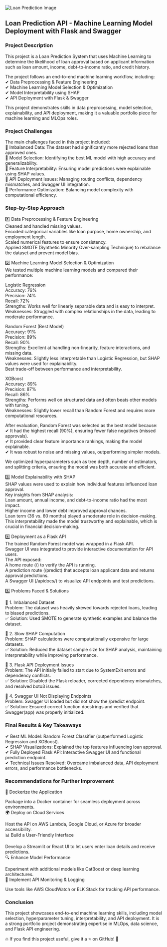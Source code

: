 ![Loan Prediction Image](https://github.com/user-attachments/assets/62b693b2-be94-46d8-a1db-d8da5b7a0745)


## Loan Prediction API - Machine Learning Model Deployment with Flask and Swagger

### Project Description
This project is a Loan Prediction System that uses Machine Learning to determine the likelihood of loan approval based on applicant information such as loan amount, income, debt-to-income ratio, and credit history.

The project follows an end-to-end machine learning workflow, including:<br>
✔ Data Preprocessing & Feature Engineering<br>
✔ Machine Learning Model Selection & Optimization<br>
✔ Model Interpretability using SHAP<br>
✔ API Deployment with Flask & Swagger<br>

This project demonstrates skills in data preprocessing, model selection, explainability, and API deployment, making it a valuable portfolio piece for machine learning and MLOps roles.

### Project Challenges
The main challenges faced in this project included:<br>
🔹 Imbalanced Data: The dataset had significantly more rejected loans than approved ones.<br>
🔹 Model Selection: Identifying the best ML model with high accuracy and generalizability.<br>
🔹 Feature Interpretability: Ensuring model predictions were explainable using SHAP values.<br>
🔹 API Deployment Issues: Managing routing conflicts, dependency mismatches, and Swagger UI integration.<br>
🔹 Performance Optimization: Balancing model complexity with computational efficiency.<br>

### Step-by-Step Approach
1️⃣ Data Preprocessing & Feature Engineering<br>
Cleaned and handled missing values.<br>
Encoded categorical variables like loan purpose, home ownership, and employment length.<br>
Scaled numerical features to ensure consistency.<br>
Applied SMOTE (Synthetic Minority Over-sampling Technique) to rebalance the dataset and prevent model bias.<br>

2️⃣ Machine Learning Model Selection & Optimization<br>
We tested multiple machine learning models and compared their performance:<br>

Logistic Regression<br>
Accuracy: 76%<br>
Precision: 74%<br>
Recall: 72%<br>
Strengths: Works well for linearly separable data and is easy to interpret.<br>
Weaknesses: Struggled with complex relationships in the data, leading to moderate performance.<br>

Random Forest (Best Model)<br>
Accuracy: 91%<br>
Precision: 89%<br>
Recall: 90%<br>
Strengths: Excellent at handling non-linearity, feature interactions, and missing data.<br>
Weaknesses: Slightly less interpretable than Logistic Regression, but SHAP values were used for explainability.<br>
Best trade-off between performance and interpretability.<br>

XGBoost<br>
Accuracy: 89%<br>
Precision: 87%<br>
Recall: 86%<br>
Strengths: Performs well on structured data and often beats other models with tuning.<br>
Weaknesses: Slightly lower recall than Random Forest and requires more computational resources.<br>

After evaluation, Random Forest was selected as the best model because:<br>
✔ It had the highest recall (90%), ensuring fewer false negatives (missed approvals).<br>
✔ It provided clear feature importance rankings, making the model explainable.<br>
✔ It was robust to noise and missing values, outperforming simpler models.<br>

We optimized hyperparameters such as tree depth, number of estimators, and splitting criteria, ensuring the model was both accurate and efficient.<br>

3️⃣ Model Explainability with SHAP<br>
SHAP values were used to explain how individual features influenced loan approval.<br>
Key insights from SHAP analysis:<br>
Loan amount, annual income, and debt-to-income ratio had the most impact.<br>
Higher income and lower debt improved approval chances.<br>
Loan term (36 vs. 60 months) played a moderate role in decision-making.<br>
This interpretability made the model trustworthy and explainable, which is crucial in financial decision-making.<br>

4️⃣ Deployment as a Flask API<br>
The trained Random Forest model was wrapped in a Flask API.<br>
Swagger UI was integrated to provide interactive documentation for API users.<br>
The API exposed:<br>
A home route (/) to verify the API is running.<br>
A prediction route (/predict) that accepts loan applicant data and returns approval predictions.<br>
A Swagger UI (/apidocs/) to visualize API endpoints and test predictions.<br>

5️⃣ Problems Faced & Solutions<br>

🔹 1. Imbalanced Dataset<br>
Problem: The dataset was heavily skewed towards rejected loans, leading to biased predictions.<br>
✅ Solution: Used SMOTE to generate synthetic examples and balance the dataset.

🔹 2. Slow SHAP Computation<br>
Problem: SHAP calculations were computationally expensive for large datasets.<br>
✅ Solution: Reduced the dataset sample size for SHAP analysis, maintaining interpretability while improving performance.<br>

🔹 3. Flask API Deployment Issues<br>
Problem: The API initially failed to start due to SystemExit errors and dependency conflicts.<br>
✅ Solution: Disabled the Flask reloader, corrected dependency mismatches, and resolved boto3 issues.<br>

🔹 4. Swagger UI Not Displaying Endpoints<br>
Problem: Swagger UI loaded but did not show the /predict endpoint.<br>
✅ Solution: Ensured correct function docstrings and verified that Swagger(app) was properly initialized.<br>

### Final Results & Key Takeaways<br>
✔ Best ML Model: Random Forest Classifier (outperformed Logistic Regression and XGBoost).<br>
✔ SHAP Visualizations: Explained the top features influencing loan approval.<br>
✔ Fully Deployed Flask API: Interactive Swagger UI and functional prediction endpoint.<br>
✔ Technical Issues Resolved: Overcame imbalanced data, API deployment errors, and performance bottlenecks.<br>

### Recommendations for Further Improvement<br>
🚀 Dockerize the Application<br>

Package into a Docker container for seamless deployment across environments.<br>
🌍 Deploy on Cloud Services<br>

Host the API on AWS Lambda, Google Cloud, or Azure for broader accessibility.<br>
📊 Build a User-Friendly Interface<br>

Develop a Streamlit or React UI to let users enter loan details and receive predictions.<br>
🔍 Enhance Model Performance<br>

Experiment with additional models like CatBoost or deep learning architectures.<br>
📡 Implement API Monitoring & Logging<br>

Use tools like AWS CloudWatch or ELK Stack for tracking API performance.<br>

### Conclusion<br>
This project showcases end-to-end machine learning skills, including model selection, hyperparameter tuning, interpretability, and API deployment. It is a strong portfolio project demonstrating expertise in MLOps, data science, and Flask API engineering.

🔥 If you find this project useful, give it a ⭐ on GitHub! 🚀

